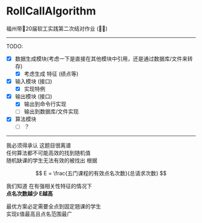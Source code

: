 # RollCallAlgorithm

福州带🧱20届软工实践第二次结对作业 (🐋🐉)

----------------------------

TODO:

- [x] 数据生成模块(考虑一下是直接在其他模块中引用，还是通过数据库/文件来转存) 
  - [x] 考虑生成 特征 (绩点等)
- [x] 输入模块 (接口)
  - [x] 实现特例
- [x] 输出模块 (接口)
  - [x] 输出到命令行实现
  - [ ] 输出到数据库/文件实现
- [x] 算法模块 
  - [ ] ？

-------------------

我必须得承认 这题目很离谱  
任何算法都不可能高效的找到随机值  
随机缺课的学生无法有效的被找出
根据

$$ E = \frac{五门课程的有效点名次数}{总请求次数} $$

我们知道 在有强相关性特征的情况下  
__点名次数越少 E越高__

最优方案必定需要全点到固定翘课的学生  
实现`E`值最高且点名范围最广
